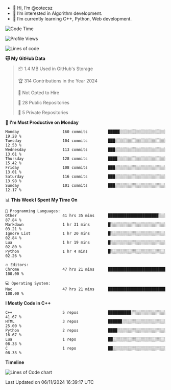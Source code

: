 - 👋 Hi, I’m @cotecsz
- 👀 I’m interested in Algorithm development.
- 🌱 I’m currently learning C++, Python, Web development.

<!---
cotecsz/cotecsz is a ✨ special ✨ repository because its `README.md` (this file) appears on your GitHub profile.
You can click the Preview link to take a look at your changes.
--->

<!--START_SECTION:waka-->
![Code Time](http://img.shields.io/badge/Code%20Time-1%2C926%20hrs%202%20mins-blue)

![Profile Views](http://img.shields.io/badge/Profile%20Views-0-blue)

![Lines of code](https://img.shields.io/badge/From%20Hello%20World%20I%27ve%20Written-1.2%20million%20lines%20of%20code-blue)

**🐱 My GitHub Data** 

> 📦 1.4 MB Used in GitHub's Storage 
 > 
> 🏆 314 Contributions in the Year 2024
 > 
> 🚫 Not Opted to Hire
 > 
> 📜 28 Public Repositories 
 > 
> 🔑 5 Private Repositories 
 > 
📅 **I'm Most Productive on Monday** 

```text
Monday                   160 commits         █████░░░░░░░░░░░░░░░░░░░░   19.28 % 
Tuesday                  104 commits         ███░░░░░░░░░░░░░░░░░░░░░░   12.53 % 
Wednesday                113 commits         ███░░░░░░░░░░░░░░░░░░░░░░   13.61 % 
Thursday                 128 commits         ████░░░░░░░░░░░░░░░░░░░░░   15.42 % 
Friday                   108 commits         ███░░░░░░░░░░░░░░░░░░░░░░   13.01 % 
Saturday                 116 commits         ███░░░░░░░░░░░░░░░░░░░░░░   13.98 % 
Sunday                   101 commits         ███░░░░░░░░░░░░░░░░░░░░░░   12.17 % 
```


📊 **This Week I Spent My Time On** 

```text
💬 Programming Languages: 
Other                    41 hrs 35 mins      ██████████████████████░░░   87.84 % 
Markdown                 1 hr 31 mins        █░░░░░░░░░░░░░░░░░░░░░░░░   03.21 % 
Ignore List              1 hr 20 mins        █░░░░░░░░░░░░░░░░░░░░░░░░   02.84 % 
Lua                      1 hr 19 mins        █░░░░░░░░░░░░░░░░░░░░░░░░   02.80 % 
Python                   1 hr 4 mins         █░░░░░░░░░░░░░░░░░░░░░░░░   02.26 % 

🔥 Editors: 
Chrome                   47 hrs 21 mins      █████████████████████████   100.00 % 

💻 Operating System: 
Mac                      47 hrs 21 mins      █████████████████████████   100.00 % 
```

**I Mostly Code in C++** 

```text
C++                      5 repos             ██████████░░░░░░░░░░░░░░░   41.67 % 
HTML                     3 repos             ██████░░░░░░░░░░░░░░░░░░░   25.00 % 
Python                   2 repos             ████░░░░░░░░░░░░░░░░░░░░░   16.67 % 
Lua                      1 repo              ██░░░░░░░░░░░░░░░░░░░░░░░   08.33 % 
C                        1 repo              ██░░░░░░░░░░░░░░░░░░░░░░░   08.33 % 
```



**Timeline**

![Lines of Code chart](https://raw.githubusercontent.com/cotecsz/cotecsz/master/assets/bar_graph.png)


 Last Updated on 06/11/2024 16:39:17 UTC
<!--END_SECTION:waka-->

